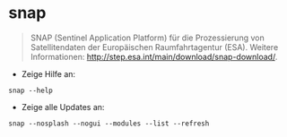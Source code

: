 # snap

> SNAP (Sentinel Application Platform) für die Prozessierung von Satellitendaten der Europäischen Raumfahrtagentur (ESA).
> Weitere Informationen: <http://step.esa.int/main/download/snap-download/>.

- Zeige Hilfe an:

`snap --help`

- Zeige alle Updates an:

`snap --nosplash --nogui --modules --list --refresh`
